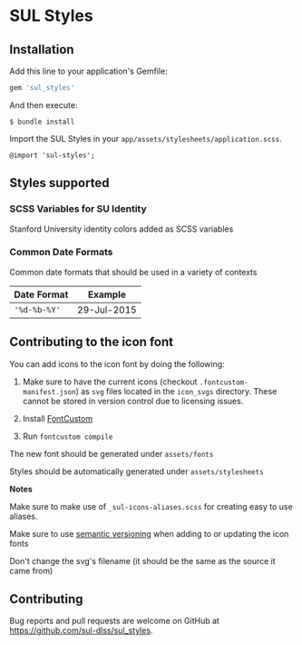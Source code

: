# SUL Styles

## Installation

Add this line to your application's Gemfile:

```ruby
gem 'sul_styles'
```

And then execute:

    $ bundle install

Import the SUL Styles in your `app/assets/stylesheets/application.scss`.

    @import 'sul-styles';

## Styles supported

### SCSS Variables for SU Identity

Stanford University identity colors added as SCSS variables

### Common Date Formats

Common date formats that should be used in a variety of contexts

Date Format | Example
----------- | -------
`'%d-%b-%Y'` | 29-Jul-2015


## Contributing to the icon font

You can add icons to the icon font by doing the following:

1. Make sure to have the current icons (checkout `.fontcustom-manifest.json`) as `svg` files located in the `icon_svgs` directory. These cannot be stored in version control due to licensing issues.

1. Install [FontCustom](https://github.com/FontCustom/fontcustom/#installation)

1. Run `fontcustom compile`

The new font should be generated under `assets/fonts`

Styles should be automatically generated under `assets/stylesheets`

**Notes**

Make sure to make use of `_sul-icons-aliases.scss` for creating easy to use aliases.

Make sure to use [semantic versioning](http://semver.org/) when adding to or updating the icon fonts

Don't change the svg's filename (it should be the same as the source it came from)

## Contributing

Bug reports and pull requests are welcome on GitHub at https://github.com/sul-dlss/sul_styles.

